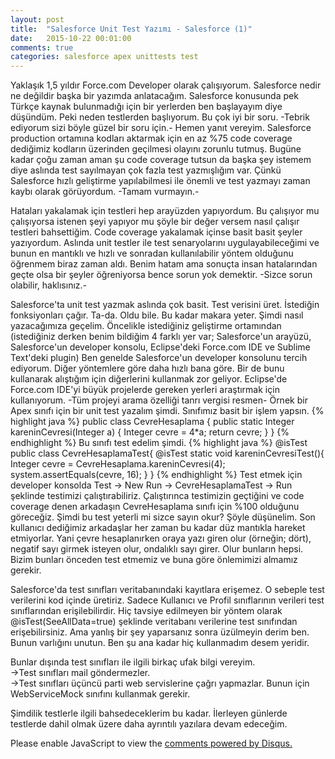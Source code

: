 ```yaml
---
layout: post
title:  "Salesforce Unit Test Yazımı - Salesforce (1)"
date:   2015-10-22 00:01:00
comments: true
categories: salesforce apex unittests test
---
```

Yaklaşık 1,5 yıldır Force.com Developer olarak çalışıyorum. Salesforce nedir ne değildir başka bir yazımda anlatacağım. Salesforce konusunda pek Türkçe kaynak bulunmadığı için bir yerlerden ben başlayayım diye düşündüm. Peki neden testlerden başlıyorum. Bu çok iyi bir soru. -Tebrik ediyorum sizi böyle güzel bir soru için.- Hemen yanıt vereyim. Salesforce production ortamına kodları aktarmak için en az %75 code coverage dediğimiz kodların üzerinden geçilmesi olayını zorunlu tutmuş. Bugüne kadar çoğu zaman aman şu code coverage tutsun da başka şey istemem diye aslında test sayılmayan çok fazla test yazmışlığım var. Çünkü Salesforce hızlı geliştirme yapılabilmesi ile önemli ve test yazmayı zaman kaybı olarak görüyordum. -Tamam vurmayın.-

Hataları yakalamak için testleri hep arayüzden yapıyordum. Bu çalışıyor mu çalışıyorsa istenen şeyi yapıyor mu şöyle bir değer versem nasıl çalışır testleri bahsettiğim. Code coverage yakalamak içinse basit basit şeyler yazıyordum. Aslında unit testler ile test senaryolarını uygulayabileceğimi ve bunun en mantıklı ve hızlı ve sonradan kullanılabilir yöntem olduğunu öğrenmem biraz zaman aldı. Benim hatam ama sonuçta insan hatalarından geçte olsa bir şeyler öğreniyorsa bence sorun yok demektir. -Sizce sorun olabilir, haklısınız.-

Salesforce'ta unit test yazmak aslında çok basit. Test verisini üret. İstediğin fonksiyonları çağır. Ta-da. Oldu bile. Bu kadar makara yeter. Şimdi nasıl yazacağımıza geçelim. Öncelikle istediğiniz geliştirme ortamından (istediğiniz derken benim bildiğim 4 farklı yer var; Salesforce'un arayüzü, Salesforce'un developer konsolu, Eclipse'deki Force.com IDE ve Sublime Text'deki plugin) Ben genelde Salesforce'un developer konsolunu tercih ediyorum. Diğer yöntemlere göre daha hızlı bana göre. Bir de bunu kullanarak alıştığım için diğerlerini kullanmak zor geliyor. Eclipse'de Force.com IDE'yi büyük projelerde gereken yerleri araştırmak için kullanıyorum. -Tüm projeyi arama özelliği tanrı vergisi resmen- Örnek bir Apex sınıfı için bir unit test yazalım şimdi. Sınıfımız basit bir işlem yapsın.
{% highlight java %}
public class CevreHesaplama {
    public static Integer kareninCevresi(Integer a) {
      Integer cevre = 4*a;
      return cevre;
    }
}
{% endhighlight %}
Bu sınıfı test edelim şimdi.
{% highlight java %}
@isTest
public class CevreHesaplamaTest{
  @isTest static void kareninCevresiTest(){
    Integer cevre = CevreHesaplama.kareninCevresi(4);
    system.assertEquals(cevre, 16);
  }
}
{% endhighlight %}
Test etmek için developer konsolda Test -> New Run -> CevreHesaplamaTest -> Run şeklinde testimizi çalıştırabiliriz. Çalıştırınca testimizin geçtiğini ve code coverage denen arkadaşın CevreHesaplama sınıfı için %100 olduğunu göreceğiz. Şimdi bu test yeterli mi sizce sayın okur? Şöyle düşünelim. Son kullanıcı dediğimiz arkadaşlar her zaman bu kadar düz mantıkla hareket etmiyorlar. Yani çevre hesaplanırken oraya yazı giren olur (örneğin; dört), negatif sayı girmek isteyen olur, ondalıklı sayı girer. Olur bunların hepsi. Bizim bunları önceden test etmemiz ve buna göre önlemimizi almamız gerekir.

Salesforce'da test sınıfları veritabanındaki kayıtlara erişemez. O sebeple test verilerini kod içinde üretiriz. Sadece Kullanıcı ve Profil sınıflarının verileri test sınıflarından erişilebilirdir. Hiç tavsiye edilmeyen bir yöntem olarak  @isTest(SeeAllData=true) şeklinde veritabanı verilerine test sınıfından erişebilirsiniz. Ama yanlış bir şey yaparsanız sonra üzülmeyin derim ben. Bunun varlığını unutun. Ben şu ana kadar hiç kullanmadım desem yeridir.

Bunlar dışında test sınıfları ile ilgili birkaç ufak bilgi vereyim.<br>
->Test sınıfları mail göndermezler.<br>
->Test sınıfları üçüncü parti web servislerine çağrı yapmazlar. Bunun için WebServiceMock sınıfını kullanmak gerekir.

Şimdilik testlerle ilgili bahsedeceklerim bu kadar. İlerleyen günlerde testlerde dahil olmak üzere daha ayrıntılı yazılara devam edeceğim.

<div id="disqus_thread"></div>
<script>
    /**
     *  RECOMMENDED CONFIGURATION VARIABLES: EDIT AND UNCOMMENT THE SECTION BELOW TO INSERT DYNAMIC VALUES FROM YOUR PLATFORM OR CMS.
     *  LEARN WHY DEFINING THESE VARIABLES IS IMPORTANT: https://disqus.com/admin/universalcode/#configuration-variables
     */
    /*
    var disqus_config = function () {
        this.page.url = PAGE_URL;  // Replace PAGE_URL with your page's canonical URL variable
        this.page.identifier = PAGE_IDENTIFIER; // Replace PAGE_IDENTIFIER with your page's unique identifier variable
    };
    */
    (function() {  // DON'T EDIT BELOW THIS LINE
        var d = document, s = d.createElement('script');

        s.src = '//ztugcesirincom.disqus.com/embed.js';

        s.setAttribute('data-timestamp', +new Date());
        (d.head || d.body).appendChild(s);
    })();
</script>
<noscript>Please enable JavaScript to view the <a href="https://disqus.com/?ref_noscript" rel="nofollow">comments powered by Disqus.</a></noscript>
